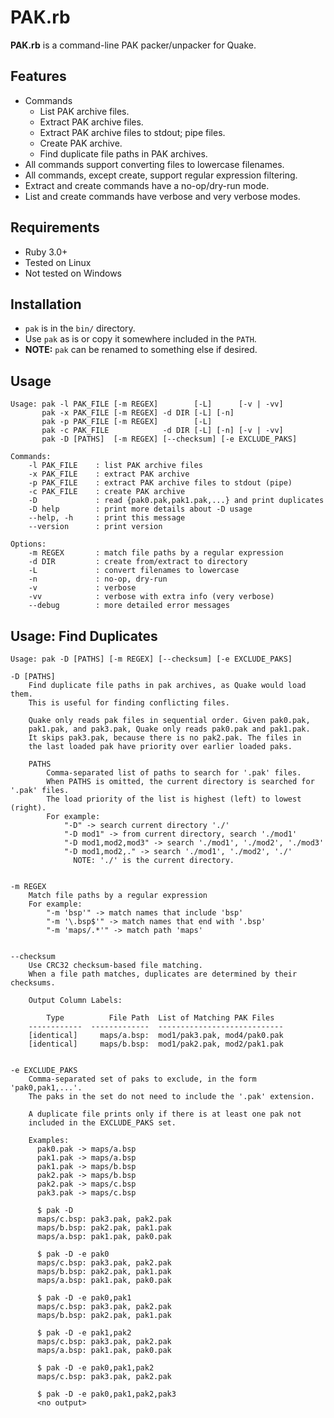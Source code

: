 # PAK.rb

**PAK.rb** is a command-line PAK packer/unpacker for Quake.


## Features

* Commands
    - List PAK archive files.
    - Extract PAK archive files.
    - Extract PAK archive files to stdout; pipe files.
    - Create PAK archive.
    - Find duplicate file paths in PAK archives.
* All commands support converting files to lowercase filenames.
* All commands, except create, support regular expression filtering.
* Extract and create commands have a no-op/dry-run mode.
* List and create commands have verbose and very verbose modes.


## Requirements

* Ruby 3.0+
* Tested on Linux
* Not tested on Windows


## Installation

* `pak` is in the `bin/` directory.
* Use `pak` as is or copy it somewhere included in the `PATH`.
* **NOTE:** `pak` can be renamed to something else if desired.


## Usage

```
Usage: pak -l PAK_FILE [-m REGEX]        [-L]      [-v | -vv]
       pak -x PAK_FILE [-m REGEX] -d DIR [-L] [-n]
       pak -p PAK_FILE [-m REGEX]        [-L]
       pak -c PAK_FILE            -d DIR [-L] [-n] [-v | -vv]
       pak -D [PATHS]  [-m REGEX] [--checksum] [-e EXCLUDE_PAKS]

Commands:
    -l PAK_FILE    : list PAK archive files
    -x PAK_FILE    : extract PAK archive
    -p PAK_FILE    : extract PAK archive files to stdout (pipe)
    -c PAK_FILE    : create PAK archive
    -D             : read {pak0.pak,pak1.pak,...} and print duplicates
    -D help        : print more details about -D usage
    --help, -h     : print this message
    --version      : print version

Options:
    -m REGEX       : match file paths by a regular expression
    -d DIR         : create from/extract to directory
    -L             : convert filenames to lowercase
    -n             : no-op, dry-run
    -v             : verbose
    -vv            : verbose with extra info (very verbose)
    --debug        : more detailed error messages
```


## Usage: Find Duplicates

```
Usage: pak -D [PATHS] [-m REGEX] [--checksum] [-e EXCLUDE_PAKS]

-D [PATHS]
    Find duplicate file paths in pak archives, as Quake would load them.
    This is useful for finding conflicting files.

    Quake only reads pak files in sequential order. Given pak0.pak,
    pak1.pak, and pak3.pak, Quake only reads pak0.pak and pak1.pak.
    It skips pak3.pak, because there is no pak2.pak. The files in
    the last loaded pak have priority over earlier loaded paks.

    PATHS
        Comma-separated list of paths to search for '.pak' files.
        When PATHS is omitted, the current directory is searched for '.pak' files.
        The load priority of the list is highest (left) to lowest (right).
        For example:
            "-D" -> search current directory './'
            "-D mod1" -> from current directory, search './mod1'
            "-D mod1,mod2,mod3" -> search './mod1', './mod2', './mod3'
            "-D mod1,mod2,." -> search './mod1', './mod2', './'
              NOTE: './' is the current directory.


-m REGEX
    Match file paths by a regular expression
    For example:
        "-m 'bsp'" -> match names that include 'bsp'
        "-m '\.bsp$'" -> match names that end with '.bsp'
        "-m 'maps/.*'" -> match path 'maps'


--checksum
    Use CRC32 checksum-based file matching.
    When a file path matches, duplicates are determined by their checksums.

    Output Column Labels:

        Type          File Path  List of Matching PAK Files
    ------------  -------------  ----------------------------
    [identical]     maps/a.bsp:  mod1/pak3.pak, mod4/pak0.pak
    [identical]     maps/b.bsp:  mod1/pak2.pak, mod2/pak1.pak


-e EXCLUDE_PAKS
    Comma-separated set of paks to exclude, in the form 'pak0,pak1,...'.
    The paks in the set do not need to include the '.pak' extension.

    A duplicate file prints only if there is at least one pak not
    included in the EXCLUDE_PAKS set.

    Examples:
      pak0.pak -> maps/a.bsp
      pak1.pak -> maps/a.bsp
      pak1.pak -> maps/b.bsp
      pak2.pak -> maps/b.bsp
      pak2.pak -> maps/c.bsp
      pak3.pak -> maps/c.bsp

      $ pak -D
      maps/c.bsp: pak3.pak, pak2.pak
      maps/b.bsp: pak2.pak, pak1.pak
      maps/a.bsp: pak1.pak, pak0.pak

      $ pak -D -e pak0
      maps/c.bsp: pak3.pak, pak2.pak
      maps/b.bsp: pak2.pak, pak1.pak
      maps/a.bsp: pak1.pak, pak0.pak

      $ pak -D -e pak0,pak1
      maps/c.bsp: pak3.pak, pak2.pak
      maps/b.bsp: pak2.pak, pak1.pak

      $ pak -D -e pak1,pak2
      maps/c.bsp: pak3.pak, pak2.pak
      maps/a.bsp: pak1.pak, pak0.pak

      $ pak -D -e pak0,pak1,pak2
      maps/c.bsp: pak3.pak, pak2.pak

      $ pak -D -e pak0,pak1,pak2,pak3
      <no output>
```
